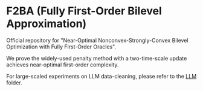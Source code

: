 # F2BA (Fully First-Order Bilevel Approximation)

Official repository for "Near-Optimal Nonconvex-Strongly-Convex Bilevel Optimization with Fully First-Order Oracles".

We prove the widely-used penalty method with a two-time-scale update achieves near-optimal first-order complexity. 

For large-scaled experiments on LLM data-cleaning, please refer to the [LLM](https://github.com/TrueNobility303/F2BA/tree/main/LLM) folder. 
